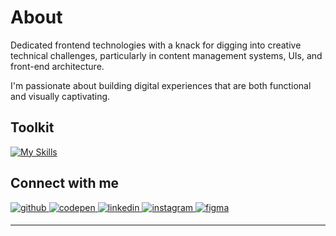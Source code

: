 # About

Dedicated frontend technologies with a knack for digging into creative technical challenges, particularly in content management systems, UIs, and front-end architecture. 

I'm passionate about building digital experiences that are both functional and visually captivating.



## Toolkit
[![My Skills](https://skillicons.dev/icons?i=js,html,css,react,gatsby,sass,postman,graphql,md,supabase,vite,obsidian,ps,typescript,python,postgres,styledcomponents,tailwind,babel,redux,wordpress,nextjs,netlify,npm,nodejs,mongodb,cloudflare,jest,bash&perline=7)](https://skillicons.dev)


## Connect with me  
<a href="https://github.com/gah-code" target="_blank">
<img src=https://img.shields.io/badge/github-%2324292e.svg?&style=for-the-badge&logo=github&logoColor=white alt=github style="margin-bottom: 5px;" />
</a>
<a href="https://codepen.io/Gilbert-Haro" target="_blank">
<img src=https://img.shields.io/badge/codepen-%23131417.svg?&style=for-the-badge&logo=codepen&logoColor=white alt=codepen style="margin-bottom: 5px;" />
</a>
<a href="https://www.linkedin.com/in/gilbert-haro-2b108222b/" target="_blank">
<img src=https://img.shields.io/badge/linkedin-%231E77B5.svg?&style=for-the-badge&logo=linkedin&logoColor=white alt=linkedin style="margin-bottom: 5px;" />
</a>
<a href="https://www.instagram.com/g_optics/?hl=en" target="_blank">
<img src=https://img.shields.io/badge/instagram-%23000000.svg?&style=for-the-badge&logo=instagram&logoColor=white alt=instagram style="margin-bottom: 5px;" />
</a>  
<a href="https://www.figma.com/design/wQj36CdFHUEHxVd82tcbZU/Wireframing-in-Figma?node-id=107-275&t=Y0nCSIuXbcpE6ECT-1" target="_blank">
<img src=https://img.shields.io/badge/figma-%23000000.svg?&style=for-the-badge&logo=figma&logoColor=white alt=figma style="margin-bottom: 5px;" />
</a>  

  


----

